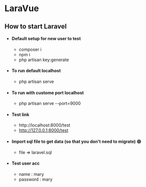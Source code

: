 # LaraVue

## How to start Laravel

-   #### Default setup for new user to test
    -   composer i
    -   npm i
    -   php artisan key:generate
-   #### To run default localhost
    -   php artisan serve
-   #### To run with custome port localhost
    -   php artisan serve --port=9000
-   #### Test link
    -   http://localhost:8000/test
    -   http://127.0.0.1:8000/test
-   #### Import sql file to get data (so that you don't need to migrate) :smile:
    -   file => laravel.sql
-   #### Test user acc
    -   name : mary
    -   password : mary
